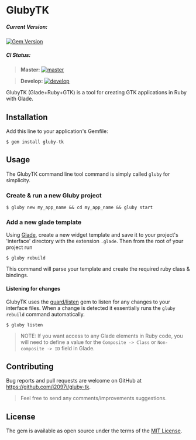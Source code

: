 # GlubyTK

##### __Current Version:__
[![Gem Version](https://badge.fury.io/rb/gluby-tk.svg)](https://badge.fury.io/rb/gluby-tk)

##### CI Status:

> __Master:__ [![master](https://travis-ci.org/i2097i/gluby-tk.svg?branch=master)](https://travis-ci.org/i2097i/gluby-tk)

> __Develop:__ [![develop](https://travis-ci.org/i2097i/gluby-tk.svg?branch=develop)](https://travis-ci.org/i2097i/gluby-tk)

GlubyTK (Glade+Ruby+GTK) is a tool for creating GTK applications in Ruby with Glade.

## Installation

Add this line to your application's Gemfile:

    $ gem install gluby-tk

## Usage

The GlubyTK command line tool command is simply called ```gluby``` for simplicity.

### Create & run a new Gluby project
    $ gluby new my_app_name && cd my_app_name && gluby start

### Add a new glade template
Using [Glade](https://glade.gnome.org/), create a new widget template and save it to your project's 'interface' directory with the extension ```.glade```. Then from the root of your project run 
    
    $ gluby rebuild

This command will parse your template and create the required ruby class & bindings.

#### Listening for changes
GlubyTK uses the [guard/listen](https://github.com/guard/listen) gem to listen for any changes to your interface files. When a change is detected it essentially runs the ```gluby rebuild``` command automatically.

    $ gluby listen


> NOTE: If you want access to any Glade elements in Ruby code, you will need to define a value for the ```Composite -> Class``` or ```Non-composite -> ID``` field in Glade.

## Contributing

Bug reports and pull requests are welcome on GitHub at https://github.com/i2097i/gluby-tk.
> Feel free to send any comments/improvements suggestions.

## License

The gem is available as open source under the terms of the [MIT License](http://opensource.org/licenses/MIT).

